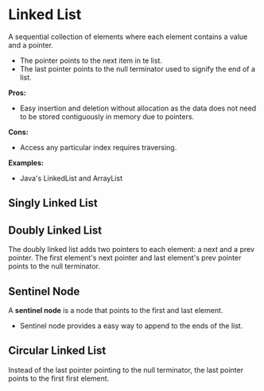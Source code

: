 #  Linked List

A sequential collection of elements where each element contains a value and a pointer.

* The pointer points to the next item in te list.
* The last pointer points to the null terminator used to signify the end of a list.

**Pros:**

* Easy insertion and deletion without allocation as the data does not need to be stored contiguously in memory due to pointers.

**Cons:**

* Access any particular index requires traversing.

**Examples:**

* Java's LinkedList and ArrayList

## Singly Linked List


## Doubly Linked List

The doubly linked list adds two pointers to each element: a next and a prev pointer. The first element's next pointer and last element's prev pointer points to the null terminator.

## Sentinel Node

A **sentinel node** is a node that points to the first and last element.

* Sentinel node provides a easy way to append to the ends of the list.

## Circular Linked List

Instead of the last pointer pointing to the null terminator, the last pointer points to the first first element.